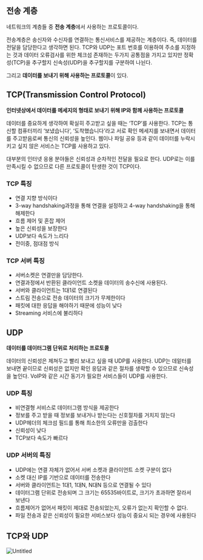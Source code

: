 ## 전송 계층

네트워크의 계층들 중 **전송 계층**에서 사용하는 프로토콜이다.

전송계층은 송신자와 수신자를 연결하는 통신서비스를 제공하는 계층이다. 즉, 데이터를 전달을 담당한다고 생각하면 된다. TCP와 UDP는 포트 번호를 이용하여 주소를 지정하는 것과 데이터 오류검사를 위한 체크섬 존재하는 두가지 공통점을 가지고 있지만 정확성(TCP)을 추구할지 신속성(UDP)을 추구할지를 구분하여 나뉜다.

그리고 **데이터를 보내기 위해 사용하는 프로토콜**이 있다.

## TCP(Transmission Control Protocol)

**인터넷상에서 데이터를 메세지의 형태로 보내기 위해 IP와 함께 사용하는 프로토콜**

데이터를 중요하게 생각하여 확실히 주고받고 싶을 때는 ‘TCP’를 사용한다. TCP는 통신할 컴퓨터끼리 ‘보냈습니다’, ‘도착했습니다’라고 서로 확인 메세지를 보내면서 데이터를 주고받음로써 통신의 신뢰성을 높인다. 웹이나 파일 공유 등과 같이 데이터를 누락시키고 싶지 않은 서비스는 TCP를 사용하고 있다.

대부분의 인터넷 응용 분야들은 신뢰성과 순차적인 전달을 필요로 한다. UDP로는 이를 만족시킬 수 없으므로 다른 프로토콜이 탄생한 것이 TCP이다.

### TCP 특징

- 연결 지향 방식이다
- 3-way handshaking과정을 통해 연결을 설정하고 4-way handshaking을 통해 해제한다
- 흐름 제어 및 혼잡 제어
- 높은 신뢰성을 보장한다
- UDP보다 속도가 느리다
- 전이중, 점대점 방식

### TCP 서버 특징

- 서버소켓은 연결만을 담당한다.
- 연결과정에서 반환된 클라이언트 소켓을 데이터의 송수신에 사용된다.
- 서버와 클라이언트는 1대1로 연결된다
- 스트림 전송으로 전송 데이터의 크기가 무제한이다
- 패킷에 대한 응답을 해야하기 때문에 성능이 낮다
- Streaming 서비스에 불리하다

## UDP

**데이터를 데이터그램 단위로 처리하는 프로토콜**

데이터의 신뢰성은 제쳐두고 빨리 보내고 싶을 때 UDP를 사용한다. UDP는 데잍터를 보내면 끝이므로 신뢰성은 없지만 확인 응답과 같은 절차를 생략할 수 있으므로 신속성을 높인다. VoIP와 같은 시간 동기가 필요한 서비스들이 UDP를 사용한다.

### UDP 특징

- 비연결형 서비스로 데이터그램 방식을 제공한다
- 정보를 주고 받을 때 정보를 보내거나 받는다는 신호절차를 거치지 않는다
- UDP헤더의 체크섬 필드를 통해 최소한의 오류만을 검출한다
- 신뢰성이 낮다
- TCP보다 속도가 빠르다

### UDP 서버의 특징

- UDP에는 연결 자체가 없어서 서버 소켓과 클라이언트 소켓 구분이 없다
- 소켓 대신 IP를 기반으로 데이터를 전송한다
- 서버와 클라이언트는 1대1, 1대N, N대N 등으로 연결될 수 있다
- 데이터그램 단위로 전송되며 그 크기는 65535바이트로, 크기가 초과하면 잘라서 보낸다
- 흐름제어가 없어서 패킷이 제대로 전송되었는지, 오류가 없는지 확인할 수 없다.
- 파일 전송과 같은 신뢰성이 필요한 서비스보다 성능이 중요시 되는 경우에 사용된다

## TCP와 UDP

![Untitled](https://user-images.githubusercontent.com/101804857/200205560-1c700a10-f2c7-4fa6-afaa-245c2de90050.png)
